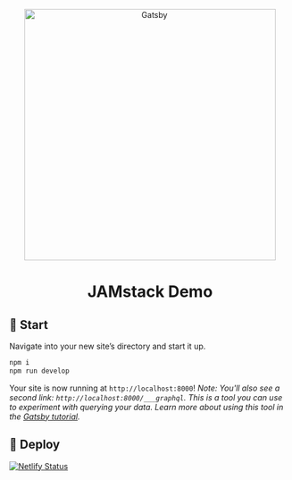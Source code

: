 <p align="center">
  <a href="https://www.gatsbyjs.org">
    <img alt="Gatsby" src="https://events.itechart.by/static/svg/logo.svg" width="450" />
  </a>
</p>
<h1 align="center">
  JAMstack Demo
</h1>

## 🚀 Start

Navigate into your new site’s directory and start it up.

```sh
npm i
npm run develop 
```

Your site is now running at `http://localhost:8000`!
_Note: You'll also see a second link: _`http://localhost:8000/___graphql`_. This is a tool you can use to experiment with querying your data. Learn more about using this tool in the [Gatsby tutorial](https://www.gatsbyjs.org/tutorial/part-five/#introducing-graphiql)._
   

## 💫 Deploy

[![Netlify Status](https://api.netlify.com/api/v1/badges/4482f50a-dd9d-4249-898c-f7b7739ba40e/deploy-status)](https://app.netlify.com/sites/jamstack-brest-demo/deploys)
